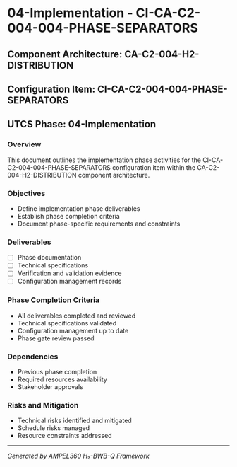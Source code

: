 # 04-Implementation - CI-CA-C2-004-004-PHASE-SEPARATORS

## Component Architecture: CA-C2-004-H2-DISTRIBUTION
## Configuration Item: CI-CA-C2-004-004-PHASE-SEPARATORS
## UTCS Phase: 04-Implementation

### Overview
This document outlines the implementation phase activities for the CI-CA-C2-004-004-PHASE-SEPARATORS configuration item within the CA-C2-004-H2-DISTRIBUTION component architecture.

### Objectives
- Define implementation phase deliverables
- Establish phase completion criteria
- Document phase-specific requirements and constraints

### Deliverables
- [ ] Phase documentation
- [ ] Technical specifications
- [ ] Verification and validation evidence
- [ ] Configuration management records

### Phase Completion Criteria
- All deliverables completed and reviewed
- Technical specifications validated
- Configuration management up to date
- Phase gate review passed

### Dependencies
- Previous phase completion
- Required resources availability
- Stakeholder approvals

### Risks and Mitigation
- Technical risks identified and mitigated
- Schedule risks managed
- Resource constraints addressed

---
*Generated by AMPEL360 H₂-BWB-Q Framework*
